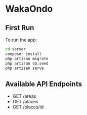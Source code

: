 # WakaOndo

## First Run
To run the app:
```bash
cd server 
composer install
php artisan migrate
php artisan db:seed
php artisan serve
```

## Available API Endpoints
- GET /areas
- GET /places
- GET /places/id